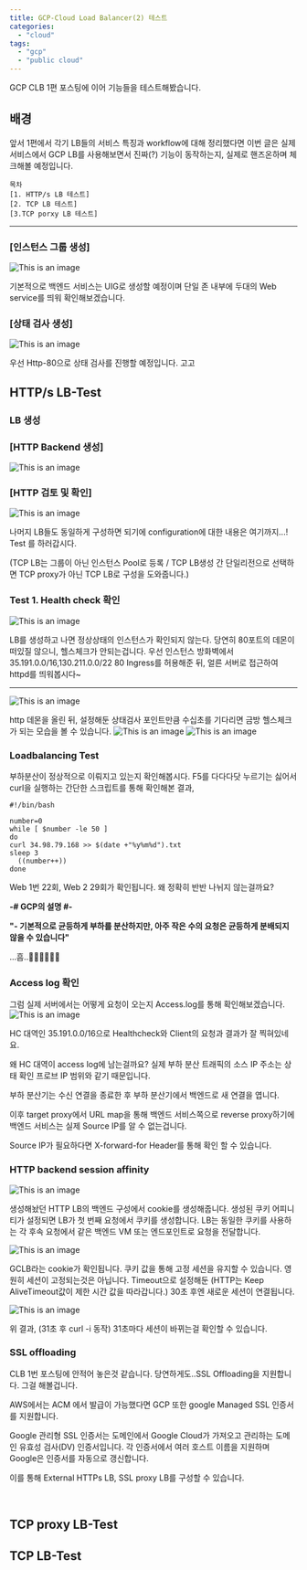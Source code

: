 ```yaml
---
title: GCP-Cloud Load Balancer(2) 테스트
categories:
  - "cloud"
tags:
  - "gcp"
  - "public cloud"
---
```

GCP CLB 1편 포스팅에 이어 기능들을 테스트해봤습니다.

<!--more-->

## 배경
앞서 1편에서 각기 LB들의 서비스 특징과 workflow에 대해 정리했다면
이번 글은 실제 서비스에서 GCP LB를 사용해보면서 진짜(?) 기능이 동작하는지, 실제로 핸즈온하며 체크해볼 예정입니다.

```
목차
[1. HTTP/s LB 테스트]
[2. TCP LB 테스트]
[3.TCP porxy LB 테스트]
```
---

### **[인스턴스 그룹 생성]**
![This is an image](/img/ig.jpg)

기본적으로 백엔드 서비스는 UIG로 생성할 예정이며 단일 존 내부에 두대의 Web service를 띄워 확인해보겠습니다.

### **[상태 검사 생성]**
![This is an image](/img/hc_set.jpg)

우선 Http-80으로 상태 검사를 진행할 예정입니다. 고고

## HTTP/s LB-Test

### LB 생성
### **[HTTP Backend 생성]**
![This is an image](/img/Http_back.jpg)

### **[HTTP 검토 및 확인]**
![This is an image](/img/Http_last.jpg)

나머지 LB들도 동일하게 구성하면 되기에 configuration에 대한 내용은 여기까지...! Test 를 하러갑시다.

 (TCP LB는 그룹이 아닌 인스턴스 Pool로 등록 / TCP LB생성 간 단일리전으로 선택하면 TCP proxy가 아닌 TCP LB로 구성을 도와줍니다.)

### Test 1. Health check 확인 
![This is an image](/img/test_hc.jpg)

LB를 생성하고 나면 정상상태의 인스턴스가 확인되지 않는다. 당연히 80포트의 데몬이 떠있질 않으니, 헬스체크가 안되는겁니다.
우선 인스턴스 방화벽에서 35.191.0.0/16,130.211.0.0/22 80 Ingress를 허용해준 뒤, 얼른 서버로 접근하여 httpd를 띄워봅시다~

---

![This is an image](/img/http_index.jpg)

http 데몬을 올린 뒤, 설정해둔 상태검사 포인트만큼 수십초를 기다리면 금방 헬스체크가 되는 모습을 볼 수 있습니다. 
![This is an image](/img/http_hc_g.jpg)
![This is an image](/img/HTTP_test.jpg)

### Loadbalancing Test
부하분산이 정상적으로 이뤄지고 있는지 확인해봅시다.
F5를 다다다닷 누르기는 싫어서 curl을 실행하는 간단한 스크립트를 통해 확인해본 결과,
```
#!/bin/bash

number=0
while [ $number -le 50 ]
do
curl 34.98.79.168 >> $(date +"%y%m%d").txt
sleep 3
  ((number++))
done

```

Web 1번 22회, Web 2 29회가 확인됩니다. 왜 정확히 반반 나뉘지 않는걸까요?

**-# GCP의 설명 #-**

**"- 기본적으로 균등하게 부하를 분산하지만, 아주 작은 수의 요청은 균등하게 분배되지 않을 수 있습니다"**

...흠..🤣🤣🤣🤣🤣🤣 
### Access log 확인

그럼 실제 서버에서는 어떻게 요청이 오는지 Access.log를 통해 확인해보겠습니다.
![This is an image](/img/access_log_1.jpg)

HC 대역인 35.191.0.0/16으로 Healthcheck와 Client의 요청과 결과가 잘 찍혀있네요.

왜 HC 대역이 access log에 남는걸까요?
실제 부하 분산 트래픽의 소스 IP 주소는 상태 확인 프로브 IP 범위와 같기 때문입니다.

부하 분산기는 수신 연결을 종료한 후 부하 분산기에서 백엔드로 새 연결을 엽니다. 

이후 target proxy에서 URL map을 통해 백엔드 서비스쪽으로  reverse proxy하기에 백엔드 서비스는 실제 Source IP를 알 수 없는겁니다.

Source IP가 필요하다면 X-forward-for Header를 통해 확인 할 수 있습니다.

### HTTP backend session affinity

![This is an image](/img/cookie_2.jpg)

생성해놨던 HTTP LB의 백엔드 구성에서 cookie를 생성해줍니다.
생성된 쿠키 어피니티가 설정되면 LB가 첫 번째 요청에서 쿠키를 생성합니다. 
LB는 동일한 쿠키를 사용하는 각 후속 요청에서 같은 백엔드 VM 또는 엔드포인트로 요청을 전달합니다.

![This is an image](/img/cookie.jpg)

GCLB라는 cookie가 확인됩니다. 쿠키 값을 통해 고정 세션을 유지할 수 있습니다. 영원히 세션이 고정되는것은 아닙니다.
Timeout으로 설정해둔 (HTTP는 Keep AliveTimeout값이 제한 시간 값을 따라갑니다.) 30초 후엔 새로운 세션이 연결됩니다.

![This is an image](/img/cookie_3.jpg)

위 결과, (31초 후 curl -i 동작) 31초마다 세션이 바뀌는걸 확인할 수 있습니다.

### SSL offloading

CLB 1번 포스팅에 안적어 놓은것 같습니다. 당연하게도..SSL Offloading을 지원합니다. 그걸 해볼겁니다.



AWS에서는 ACM 에서 발급이 가능했다면 GCP 또한 google Managed SSL 인증서를 지원합니다.

Google 관리형 SSL 인증서는 도메인에서 Google Cloud가 가져오고 관리하는 도메인 유효성 검사(DV) 인증서입니다. 각 인증서에서 여러 호스트 이름을 지원하며 Google은 인증서를 자동으로 갱신합니다.



이를 통해 External HTTPs LB, SSL proxy LB를 구성할 수 있습니다.

​                                                                                                                                                                                                                                                                                                                                                                                                                                                                                                                                                                                                                                                                                            





## TCP proxy LB-Test

## TCP LB-Test
